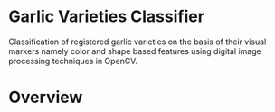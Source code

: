 # Garlic Varieties Classifier
Classification of registered garlic varieties on the basis of their visual markers namely color and shape based features using digital image processing techniques in OpenCV.

# Overview

